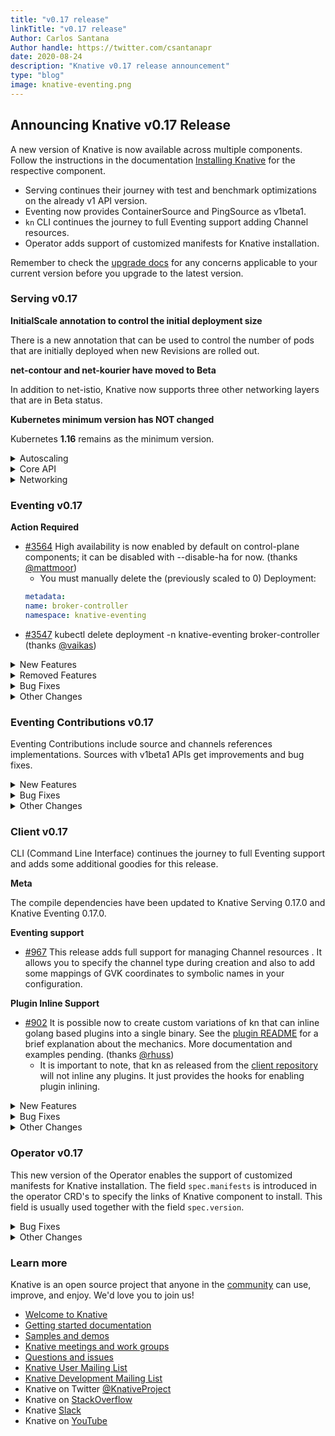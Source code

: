 ```yaml
---
title: "v0.17 release"
linkTitle: "v0.17 release"
Author: Carlos Santana
Author handle: https://twitter.com/csantanapr
date: 2020-08-24
description: "Knative v0.17 release announcement"
type: "blog"
image: knative-eventing.png
---
```



## Announcing Knative v0.17 Release

A new version of Knative is now available across multiple components.
Follow the instructions in the documentation [Installing Knative](https://knative.dev/docs/install/) for the respective component.
- Serving continues their journey with test and benchmark optimizations on the already v1 API version.
- Eventing now provides ContainerSource and PingSource as v1beta1.
- `kn` CLI continues the journey to full Eventing support adding Channel resources.
- Operator adds support of customized manifests for Knative installation.

Remember to check the [upgrade docs](https://knative.dev/docs/install/upgrade-installation/) for any concerns applicable to your current version before you upgrade to the latest version.


### Serving v0.17

**InitialScale annotation to control the initial deployment size**

There is a new annotation that can be used to control the number of pods that are initially deployed when new Revisions are rolled out.

**net-contour and net-kourier have moved to Beta**

In addition to net-istio, Knative now supports three other networking layers that are in Beta status.

**Kubernetes minimum version has NOT changed**

Kubernetes **1.16** remains as the minimum version.

<details><summary>Autoscaling</summary>

- [ [#8613](https://github.com/knative/serving/pull/8613), [#8846](https://github.com/knative/serving/pull/8846) ] Launched the initial scale with possibility of starting with 0 (thanks [@taragu](https://github.com/taragu))
- Launched new KPA statuses, which permit significant simplification of the state machine in revision and KPA itself:
    - Initial scale reached (thanks [@markusthoemmes](https://github.com/markusthoemmes) & [@taragu](https://github.com/taragu))
    - SKS ready (thanks [@vagababov](https://github.com/vagababov))
- [ [#8787](https://github.com/knative/serving/pull/8787), [#8796](https://github.com/knative/serving/pull/8796) ] Concurrency & stat reporting rewrite in Activator (thanks [@markusthoemmes](https://github.com/markusthoemmes))
- [ [#8810](https://github.com/knative/serving/pull/8810), [#9027](https://github.com/knative/serving/pull/9027) ] Configurable idle conns/conns per host (thanks [@vagababov](https://github.com/vagababov) & [@julz](https://github.com/julz))
- [ [#8759](https://github.com/knative/serving/pull/8759),[#8762](https://github.com/knative/serving/pull/8762) ] Optimize pod counting in KPA (3 passes over pods to 1) (thanks [@vagababov](https://github.com/vagababov))
- [#8851](https://github.com/knative/serving/pull/8851) Tricky optimization of returned lambda in activator saving 16b allocations per every request in activator (thanks [@julz](https://github.com/julz))
- Lots of new benchmarks (thanks [@julz](https://github.com/julz) & [@markusthoemmes](https://github.com/markusthoemmes))
- Various cleanups, test stability, code optimizations, etc (thanks [@julz](https://github.com/julz), [@markusthoemmes](https://github.com/markusthoemmes), [@vagababov](https://github.com/vagababov), [@skonto](https://github.com/skonto))

</details>


<details><summary>Core API</summary>

- Leader Election enabled by default (thanks [@mattmoor](https://github.com/mattmoor))
    - By default control plane components now enable leader election, which can be disabled (for now) with --disable-ha.
- New feature flags are now available - see config-features for details
    - [#8645](https://github.com/knative/serving/pull/8645) Enable affinity, nodeSelector and tolerations (thanks [@emaildanwilson](https://github.com/emaildanwilson))
    - [#9060](https://github.com/knative/serving/pull/9060) Enable additional container & pod security context attributes (thanks [@dprotaso](https://github.com/dprotaso))
- [pkg#1512](https://github.com/knative/pkg/pull/1512) Adopt a two-lane work queue for our controllers to prevent starvation during global re-syncs (thanks [@vagababov](https://github.com/vagababov))
- [#8951](https://github.com/knative/serving/pull/8951) Add config knob "max-value," which allows for setting a cluster-wide value for the max scale of any revision that doesn't have the "autoscaling.knative.dev/maxScale" annotation (thanks [@arturenault](https://github.com/arturenault))
- [#8724](https://github.com/knative/serving/pull/8724) Adds a 60 second timeout for image digest resolution to guard against slow registries (thanks [@julz](https://github.com/julz))
- [#8621](https://github.com/knative/serving/pull/8621) Implemented new garbage collector that allows for either time-based or min/max count bounds for automatic deletion of old revisions (thanks [@whaught](https://github.com/whaught))
    - To enable this a new v2 Labeler populates RoutingState and RoutingStateModified annotations on Revisions
- [#8828](https://github.com/knative/serving/pull/8828) PodSpec DryRun also validates unparented (service-less) Configurations thanks [@whaught](https://github.com/whaught))
- [#8846](https://github.com/knative/serving/pull/8846) Users can specify the size of the initial deployment with both cluster-wide flag initial-scale, and annotation "autoscaling.internal.knative.dev/initialScale". Cluster-wide flag allow-zero-initial-scale controls whether the cluster-wide and revision initial scale can be zero (thanks [@taragu](https://github.com/taragu))
- [#8757](https://github.com/knative/serving/pull/8757) When enabled, the ResponsiveGC feature flag disables lastPinned annotation timestamp refreshes (thanks [@whaught](https://github.com/whaught))
- [pkg#1592](https://github.com/knative/pkg/pull/1592) Added a workaround so Knative will work on AKS 1.17+ (thanks [@n3wscott](https://github.com/n3wscott))
- [pkg#1517](https://github.com/knative/pkg/pull/1517) Webhooks now drain for longer when shutting down (thanks [@mattmoor](https://github.com/mattmoor))

</details>

<details><summary>Networking</summary>

- [#2737](https://github.com/knative/serving/pull/2737) Net-contour is moved to Beta stage (thanks [@mattmoor](https://github.com/mattmoor))
- [#2738](https://github.com/knative/serving/pull/2738) Net-kourier is moved to Beta stage (thanks [@mattmoor](https://github.com/mattmoor))
- [#8965](https://github.com/knative/serving/pull/8965) The default Kingress timeout is increased to 48 hours to prevent gRPC stream timeout (thanks [@tcnghia](https://github.com/tcnghia))
- Code in knative/serving/pkg/network is completely moved to knative/networking repo (thanks [@tcnghia](https://github.com/tcnghia))
- [#8798](https://github.com/knative/serving/pull/8798) Placeholder service's labels and annotations are propagated from Route (thanks [@nak3](https://github.com/nak3))
- [knative-extension/net-istio#170](https://github.com/knative-extension/net-istio/pull/170) When auto TLS is enabled, now net-istio controller generates Istio TLS Gateway per Kingress instead of reconciling the knative-ingress-gateway Gateway (thanks [@ZhiminXiang](https://github.com/ZhiminXiang))
- [knative-extension/net-istio#174](https://github.com/knative-extension/net-istio/pull/174) Kingress (net-istio) introduces RewriteHost feature (thanks [@julz](https://github.com/julz))
- [knative-extension/net-istio##190](https://github.com/knative-extension/net-istio/pull/190) Kingress prober improvement for net-istio: probing a single host instead of every host to improve the throughput of the prober queue (thanks [@JRBANCEL](https://github.com/JRBANCEL))
</details>

### Eventing v0.17

**Action Required**
- [#3564](https://github.com/knative/eventing/pull/3564) High availability is now enabled by default on control-plane components; it can be disabled with --disable-ha for now. (thanks [@mattmoor](https://github.com/mattmoor))
    - You must manually delete the (previously scaled to 0) Deployment:
    ```yaml
    metadata:
    name: broker-controller
    namespace: knative-eventing
    ```
- [#3547](https://github.com/knative/eventing/pull/3547) kubectl delete deployment -n knative-eventing broker-controller (thanks [@vaikas](https://github.com/vaikas))


<details><summary>New Features</summary>

- [#3661](https://github.com/knative/eventing/pull/3661) ContainerSource is now in v1beta1 (thanks [@bharattkukreja](https://github.com/bharattkukreja))
- [#3577](https://github.com/knative/eventing/pull/3577) SinkBinding is now in v1beta1 (thanks [@nachocano](https://github.com/nachocano))
- [#3605](https://github.com/knative/eventing/pull/3605) Eventing conformance tests now can validate Sources status conformance (thanks [@devguyio](https://github.com/devguyio))
- [#3607](https://github.com/knative/eventing/pull/3607) PingSource now supports setting the time zone. (thanks [@lionelvillard](https://github.com/lionelvillard))
- [#3741](https://github.com/knative/eventing/pull/3741) The APIServerSource now sets name, kind and namespace as extension attributes in the CloudEvent. (thanks [@danyinggu](https://github.com/danyinggu))
- [#3632](https://github.com/knative/eventing/pull/3632) Add two flags to broker to control rest client QPS / Burst. Defaults to same as before. (thanks [@vaikas](https://github.com/vaikas))
- [#2932](https://github.com/knative/eventing/pull/2932) In Memory Channel and Multi-Tenant Channel Based Broker retry sending events (thanks [@pierDipi](https://github.com/pierDipi))

</details>



<details><summary>Removed Features</summary>

- [#3676](https://github.com/knative/eventing/pull/3676) Do not emit k8s events for every successful reconcile of IMC (thanks [@vaikas](https://github.com/vaikas))
- [#3494](https://github.com/knative/eventing/pull/3494) Remove the v1alpha1 CRD api versions. (thanks [@vaikas](https://github.com/vaikas))
- [#3837](https://github.com/knative/eventing/pull/3837) Remove PingSource v1alpha1 API (thanks [@lionelvillard](https://github.com/lionelvillard))

</details>


<details><summary>Bug Fixes</summary>

- [#3534](https://github.com/knative/eventing/pull/3534) Fixes issue where migration jobs would fail on Istio cluster with auto-inject enabled (thanks [@vayyappaneni](https://github.com/vayyappaneni))
- [#3693](https://github.com/knative/eventing/pull/3693) For ApiServerSource, the Kubernetes event "ApiServerSourceReconciled" is no longer produced for clean runs of the ReconcileKind method. (thanks [@n3wscott](https://github.com/n3wscott))
- [#3694](https://github.com/knative/eventing/pull/3694) For Channel, the Kubernetes event "ChannelReconciled" is no longer produced for clean runs of the ReconcileKind method. (thanks [@n3wscott](https://github.com/n3wscott))
- [#3696](https://github.com/knative/eventing/pull/3696) For EventType, the Kubernetes event "EventTypeReconciled" is no longer produced for clean runs of the ReconcileKind method. ([@n3wscott](https://github.com/n3wscott))
- [#3697](https://github.com/knative/eventing/pull/3697) For MTBroker, the Kubernetes event "BrokerReconciled" is no longer produced for clean runs of the FinalizeKind method. ([@n3wscott](https://github.com/n3wscott))
- [#3698](https://github.com/knative/eventing/pull/3698) For Parallel, the Kubernetes event "ParallelReconciled" is no longer produced for clean runs of the ReconcileKind method. (thanks [@n3wscott](https://github.com/n3wscott))
- [#3699](https://github.com/knative/eventing/pull/3699) For PingSource, the Kubernetes event "PingSourceReconciled" is no longer produced for clean runs of the ReconcileKind method. For Sequence, the Kubernetes event "SequenceReconciled" is no longer produced for clean runs of the ReconcileKind method. (thanks [@n3wscott](https://github.com/n3wscott))
- [#3695](https://github.com/knative/eventing/pull/3695) For Subscription, the Kubernetes event "SubscriptionReconciled" is no longer produced for clean runs of the ReconcileKind method. (thanks [@n3wscott](https://github.com/n3wscott))
- [#3574](https://github.com/knative/eventing/pull/3574) DeadLetterChannel was being dropped when converting between v1beta1<->v1 (thanks [@vaikas](https://github.com/vaikas))
    - Not all the conditions were being properly converted between v1beta1<->v1. Basically only the Ready was.
- [#3596](https://github.com/knative/eventing/pull/3596) Extend the terminationGracePeriod to fix issues shutting down the webhook. (thanks [@mattmoor](https://github.com/mattmoor))
- [#3619](https://github.com/knative/eventing/pull/3619) v1 and v1beta1 DeliverySpec.BackoffDelay accept ISO8601 duration (thanks [@pierDipi](https://github.com/pierDipi))
- [#3831](https://github.com/knative/eventing/pull/3831) PingSource does not lose events anymore when being shutdown close to the minute (thanks [@lionelvillard](https://github.com/lionelvillard))

</details>


<details><summary>Other Changes</summary>

- [#3562](https://github.com/knative/eventing/pull/3562) Add missing "leases" RBAC to controller and webhook to support leader election. (thanks [@mattmoor](https://github.com/mattmoor))
- [#3795](https://github.com/knative/eventing/pull/3795) Control plane components now specify anti-affinity so that replicas will not be colocated. (thanks [@mattmoor](https://github.com/mattmoor))
- [#3451](https://github.com/knative/eventing/pull/3451) The multi-tenant PingSource adapter consumes less resources. (thanks [@lionelvillard](https://github.com/lionelvillard))
- [#3587](https://github.com/knative/eventing/pull/3587) Reconcile eventing.{Broker,Trigger} using v1 api shape. Operate on dependent resources (Subscriptions, etc.) using their v1 shapes. (thanks [@vaikas](https://github.com/vaikas))
- [#3643](https://github.com/knative/eventing/pull/3643) When Trigger is reconciled, do not emit an event for it (thanks [@vaikas](https://github.com/vaikas))

</details>

### Eventing Contributions v0.17

Eventing Contributions include source and channels references implementations.
Sources with v1beta1 APIs get improvements and bug fixes.

<details><summary>New Features</summary>

- [#1409](https://github.com/knative/eventing-contrib/pull/1409) Kafka Channel retries sending events (thanks [@pierDipi](https://github.com/pierDipi))

</details>

<details><summary>Bug Fixes</summary>

- [#1155](https://github.com/knative/eventing-contrib/pull/1155) KafkaChannel now correctly implements tracing using eventing-wise tracing configuration from config-tracing ( thanks [@slinkydeveloper](https://github.com/slinkydeveloper))
- [#1398](https://github.com/knative/eventing-contrib/pull/1398) KafkaChannel conversion v1beta1<>v1alpha1 is fixed (thanks [@aliok](https://github.com/aliok))

</details>

<details><summary>Other Changes</summary>

- [#1407](https://github.com/knative/eventing-contrib/pull/1407) Reconcile KafkaChannel using v1beta1 api shape. Operate on dependent resources (Subscriptions, etc.) using their v1 shapes. (thanks [@aliok](https://github.com/aliok))
- [#1405](https://github.com/knative/eventing-contrib/pull/1405) Reconcile KafkaSource and KafkaBinding using v1beta1 API shape. Operate on dependent resources (Subscriptions, etc.) using their v1 shapes. Note that `resource` and `serviceAccountName` fields are removed from the types in v1beta1. (thanks [@aliok](https://github.com/aliok))

</details>

### Client v0.17

CLI (Command Line Interface) continues the journey to full Eventing support and adds some additional goodies for this release.

**Meta**

The compile dependencies have been updated to Knative Serving 0.17.0 and Knative Eventing 0.17.0.

**Eventing support**

- [#967](https://github.com/knative/client/pull/967) This release adds full support for managing Channel resources . It allows you to specify the channel type during creation and also to add some mappings of GVK coordinates to symbolic names in your configuration.

**Plugin Inline Support**

- [#902](https://github.com/knative/client/pull/902) It is possible now to create custom variations of kn that can inline golang based plugins into a single binary. See the [plugin README](https://github.com/knative/client/tree/main/docs/plugins#plugin-inlining) for a brief explanation about the mechanics. More documentation and examples pending. (thanks [@rhuss](https://github.com/rhuss))
    - It is important to note, that kn as released from the [client repository](https://github.com/knative/client) will not inline any plugins. It just provides the hooks for enabling plugin inlining.

<details><summary>New Features</summary>

- [#980](https://github.com/knative/client/pull/980) kn source list use now an own list type for heterogeneous lists (thanks [@navidshaikh](https://github.com/navidshaikh))
- [#951](https://github.com/knative/client/pull/951) NAMESPACE header column has been added to kn source list -A (thanks [@Kaustubh-pande](https://github.com/Kaustubh-pande))
- [#937](https://github.com/knative/client/pull/937) Add support to combine kn service create --filename with other options (thanks [@dsimansk](https://github.com/dsimansk))

</details>

<details><summary>Bug Fixes</summary>

- [#975](https://github.com/knative/client/pull/975) Client side volume name generation has been fixed (thanks [@navidshaikh](https://github.com/navidshaikh))
- [#948](https://github.com/knative/client/pull/948) List only built-in sources if access to CRDs is restricted (thanks [@navidshaikh](https://github.com/navidshaikh))

</details>

<details><summary>Other Changes</summary>

- [#974](https://github.com/knative/client/pull/974) Build test images for e2e tests, add `.ko.yaml` specifying base image (thanks [@itsmurugappan](https://github.com/itsmurugappan))
- [#972](https://github.com/knative/client/pull/972) Add mock test client for dynamic client (thanks [@priyshar01](https://github.com/priyshar01))
- [#971](https://github.com/knative/client/pull/971) Fix exit code for `kn service delete` and `kn revision delete` failures (thanks [@hemanrnjn](https://github.com/hemanrnjn))
- [#957](https://github.com/knative/client/pull/957) Allow the kn test image to be customized via environment variable (thanks [@mvinkler](https://github.com/mvinkler))
- [#943](https://github.com/knative/client/pull/943) Separate PodSpecFlags from Service ConfigurationEditFlags (thanks [@daisy-ycguo](https://github.com/daisy-ycguo))

</details>


### Operator v0.17


This new version of the Operator enables the support of customized manifests for Knative installation. The field `spec.manifests` is introduced in the operator CRD's to specify the links of Knative component to install. This field is usually used together with the field `spec.version`.

<details><summary>Bug Fixes</summary>

- [#236](https://github.com/knative/operator/pull/236) Adding istio ignore annotation transformer for jobs (thanks [@AceHack](https://github.com/AceHack))
- [#224](https://github.com/knative/operator/pull/224) Update to latest manifestival to fix an issue on CRD/v1 transformer (thanks [@jimoosciuc](https://github.com/jimoosciuc)])
- [#147](https://github.com/knative/operator/pull/147) Add the support to specify customized yamls (thanks [@houshengbo](https://github.com/houshengbo))
- [#246](https://github.com/knative/operator/pull/246) Validate whether spec.version matches the version of manifests (thanks [@houshengbo](https://github.com/houshengbo))
- [#255](https://github.com/knative/operator/pull/255) `sinkBindingSelectionMode` in CR spec (thanks [@aliok](https://github.com/aliok))

</details>

<details><summary>Other Changes</summary>

- [#220](https://github.com/knative/operator/pull/220) Make clear that deployments are not the only override-able container (thanks [@jcrossley3](https://github.com/jcrossley3))
- [#211](https://github.com/knative/operator/pull/211) Assorted linting fixes (thanks [@markusthoemmes](https://github.com/markusthoemmes))
- [#235](https://github.com/knative/operator/pull/235) Add the postdowngrade tests (thanks [@houshengbo](https://github.com/houshengbo))
- [#257](https://github.com/knative/operator/pull/257) Add the label operator.knative.dev/release into the operator resource for release (thanks [@houshengbo](https://github.com/houshengbo))

</details>


### Learn more
Knative is an open source project that anyone in the [community](https://knative.dev/docs/community/) can use, improve, and enjoy. We'd love you to join us!

- [Welcome to Knative](https://knative.dev/docs#welcome-to-knative)
- [Getting started documentation](https://knative.dev/docs/#getting-started)
- [Samples and demos](https://knative.dev/docs#samples-and-demos)
- [Knative meetings and work groups](https://knative.dev/contributing/#working-group)
- [Questions and issues](https://knative.dev/contributing/#questions-and-issues)
- [Knative User Mailing List](https://groups.google.com/forum/#!forum/knative-users)
- [Knative Development Mailing List](https://groups.google.com/forum/#!forum/knative-dev)
- Knative on Twitter [@KnativeProject](https://twitter.com/KnativeProject)
- Knative on [StackOverflow](https://stackoverflow.com/questions/tagged/knative)
- Knative [Slack](https://slack.knative.dev)
- Knative on [YouTube](https://www.youtube.com/channel/UCq7cipu-A1UHOkZ9fls1N8A)
